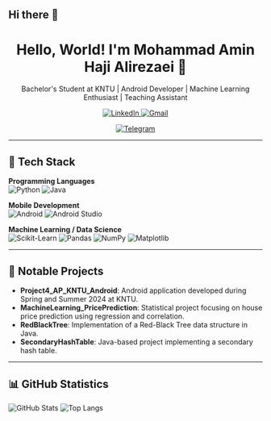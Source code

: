 ## Hi there 👋

<h1 align="center">Hello, World! I'm Mohammad Amin Haji Alirezaei 👋</h1>

<p align="center">
  Bachelor's Student at KNTU | Android Developer | Machine Learning Enthusiast | Teaching Assistant
</p>

<p align="center">
  <a href="https://linkedin.com/in/mohammad-amin-haji-alirezaei-66522a2aa">
    <img src="https://img.shields.io/badge/LinkedIn-blue?logo=linkedin&style=for-the-badge" alt="LinkedIn">
  </a>
  <!-- در صورت تمایل، ایمیل خود را در لینک زیر جایگزین کنید -->
  <a href="mailto:m.a.hajialirezaei05@gmail.com">
    <img src="https://img.shields.io/badge/Gmail-red?logo=gmail&style=for-the-badge" alt="Gmail">
  </a>
</p>

<p align="center">
  <a href="https://t.me/M_Hajialirezaei">
    <img src="https://img.shields.io/badge/Telegram?logo=linkedin&style=for-the-badge" alt="Telegram">
  </a>

---

## 🧠 Tech Stack

**Programming Languages**  
![Python](https://img.shields.io/badge/-Python-3776AB?logo=python&logoColor=white&style=flat)
![Java](https://img.shields.io/badge/-Java-007396?logo=java&logoColor=white&style=flat)

**Mobile Development**  
![Android](https://img.shields.io/badge/-Android-3DDC84?logo=android&logoColor=white&style=flat)
![Android Studio](https://img.shields.io/badge/-Android%20Studio-3DDC84?logo=androidstudio&logoColor=white&style=flat)

**Machine Learning / Data Science**  
![Scikit-Learn](https://img.shields.io/badge/-Scikit_Learn-F7931E?logo=scikitlearn&logoColor=white&style=flat)
![Pandas](https://img.shields.io/badge/-Pandas-150458?logo=pandas&logoColor=white&style=flat)
![NumPy](https://img.shields.io/badge/-NumPy-013243?logo=numpy&logoColor=white&style=flat)
![Matplotlib](https://img.shields.io/badge/-Matplotlib-11557C?logo=matplotlib&logoColor=white&style=flat)

---

## 📂 Notable Projects

- **Project4_AP_KNTU_Android**: Android application developed during Spring and Summer 2024 at KNTU.
- **MachineLearning_PricePrediction**: Statistical project focusing on house price prediction using regression and correlation.
- **RedBlackTree**: Implementation of a Red-Black Tree data structure in Java.
- **SecondaryHashTable**: Java-based project implementing a secondary hash table.

---

## 📊 GitHub Statistics

![GitHub Stats](https://github-readme-stats.vercel.app/api?username=mahajialirezaei&show_icons=true&theme=tokyonight)
![Top Langs](https://github-readme-stats.vercel.app/api/top-langs/?username=mahajialirezaei&layout=compact&theme=tokyonight)
